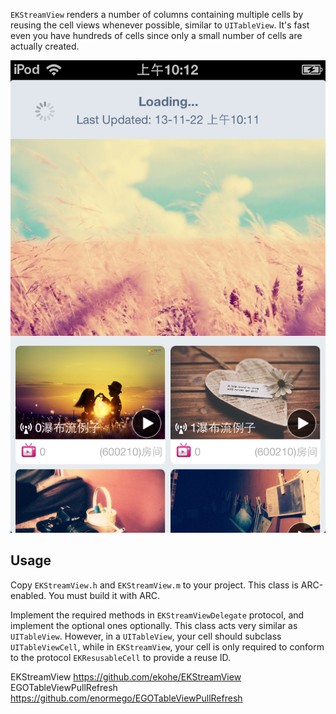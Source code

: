 `EKStreamView` renders a number of columns containing multiple cells by reusing the cell views whenever possible, similar to `UITableView`. It's fast even you have hundreds of cells since only a small number of cells are actually created.

![EKStreamView](https://github.com/guiyunchuan/StreamViewExample/blob/master/Screenshot%202013.11.22%2010.13.35.png "Screenshot")

## Usage ##

Copy `EKStreamView.h` and `EKStreamView.m` to your project. This class is ARC-enabled. You must build it with ARC.

Implement the required methods in `EKStreamViewDelegate` protocol, and implement the optional ones optionally. This class acts very similar as `UITableView`. However, in a `UITableView`, your cell should subclass `UITableViewCell`, while in `EKStreamView`, your cell is only required to conform to the protocol `EKResusableCell` to provide a reuse ID.

EKStreamView
https://github.com/ekohe/EKStreamView
EGOTableViewPullRefresh
https://github.com/enormego/EGOTableViewPullRefresh